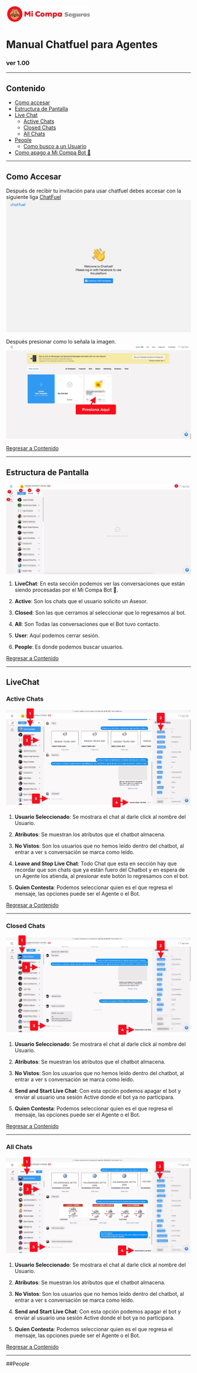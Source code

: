![Mi Compa Logo](images/micompalogo.jpg)
# Manual Chatfuel para Agentes
### ver 1.00
***
## Contenido <a id="content" />
* [Como accesar](#link2Chatfuel)
* [Estructura de Pantalla](#chatfuel)
* [Live Chat](#livechat)
    * [Active Chats](#activeLiveChat)
    * [Closed Chats](#closedLiveChat)
    * [All Chats](#allLiveChat)
* [People](#people)
    * [Como busco a un Usuario](#searchPeople)
* [Como apago a Mi Compa Bot 🤖](#exitBot)  

***

## Como Accesar <a id="link2Chatfuel"></a>

Después de recibir tu invitación para usar chatfuel debes accesar con la siguiente liga [ChatFuel](https://dashboard.chatfuel.com/login)
![ChatFuel Login](images/chatfuelLogin.png)

Después presionar como lo señala la imagen.
![CatFuel Intro](images/chatfuelIntro.jpg)


[Regresar a Contenido](#content)

***
## Estructura de Pantalla <a id="chatfuel"></a>
![Estructura ChatFuel](images/chatfuelHome.jpg)
1. **LiveChat**: En esta sección podemos ver las conversaciones que están siendo procesadas por el Mi Compa Bot  🤖.   

2. **Active**: Son los chats que el usuario solicito un Asesor.

3. **Closed**: Son las que cerramos al seleccionar que lo regresamos al bot.

4. **All**: Son Todas las conversaciones que el Bot tuvo contacto.

5. **User**: Aquí podemos cerrar sesión.

6. **People**: Es donde podemos buscar usuarios.


[Regresar a Contenido](#content)
 ***
## LiveChat <a id="livechat"></a>

### Active Chats <a id="activeLiveChat"></a>
![Active LiveChat](images/chatfuelLivechat.jpg)
1. **Usuario Seleccionado**: Se mostrara el chat al darle click al nombre del Usuario.

2. **Atributos**: Se muestran los atributos que el chatbot almacena.

3. **No Vistos**: Son los usuarios que no hemos leído dentro del chatbot, al entrar a ver s conversación se marca como leído.

4. **Leave and Stop Live Chat**: Todo Chat que esta en sección hay que recordar que son chats que ya están fuero del Chatbot y en espera de un Agente los atienda, al presionar este botón lo regresamos con el bot.

5. **Quien Contesta**: Podemos seleccionar quien es el que regresa el mensaje, las opciones puede ser el Agente o el Bot.

[Regresar a Contenido](#content)

***
### Closed Chats <a id="closedLiveChat"></a>
![Closed LiveChat](images/chatfuelLivechatClosed.jpg)
1. **Usuario Seleccionado**: Se mostrara el chat al darle click al nombre del Usuario.

2. **Atributos**: Se muestran los atributos que el chatbot almacena.

3. **No Vistos**: Son los usuarios que no hemos leído dentro del chatbot, al entrar a ver s conversación se marca como leído.

4. **Send and Start Live Chat**: Con esta opción podemos apagar el bot y enviar al usuario una sesión Active donde el bot ya no participara.

5. **Quien Contesta**: Podemos seleccionar quien es el que regresa el mensaje, las opciones puede ser el Agente o el Bot.

[Regresar a Contenido](#content)

***

### All Chats <a id="allLiveChat"></a>
![Closed LiveChat](images/chatfuelLivechatAll.jpg)
1. **Usuario Seleccionado**: Se mostrara el chat al darle click al nombre del Usuario.

2. **Atributos**: Se muestran los atributos que el chatbot almacena.

3. **No Vistos**: Son los usuarios que no hemos leído dentro del chatbot, al entrar a ver s conversación se marca como leído.

4. **Send and Start Live Chat**: Con esta opción podemos apagar el bot y enviar al usuario una sesión Active donde el bot ya no participara.

5. **Quien Contesta**: Podemos seleccionar quien es el que regresa el mensaje, las opciones puede ser el Agente o el Bot.

[Regresar a Contenido](#content)

***

##People



